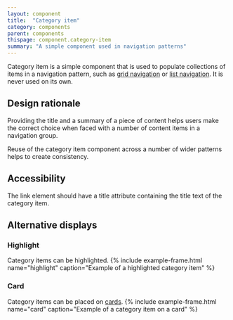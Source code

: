 ```yaml
---
layout: component
title:  "Category item"
category: components
parent: components
thispage: component.category-item
summary: "A simple component used in navigation patterns"
---
```


Category item is a simple component that is used to populate collections of items in a navigation pattern, such as [grid navigation](/patterns/grid-navigation) or [list navigation](/patterns/list-navigation). It is never used on its own.

## Design rationale

Providing the title and a summary of a piece of content helps users make the correct choice when faced with a number of content items in a navigation group.

Reuse of the category item component across a number of wider patterns helps to create consistency.

## Accessibility

The link element should have a title attribute containing the title text of the category item.

## Alternative displays

### Highlight
Category items can be highlighted.
{% include example-frame.html name="highlight" caption="Example of a highlighted category item" %}

### Card
Category items can be placed on [cards](/components/card).
{% include example-frame.html name="card" caption="Example of a category item on a card" %}
